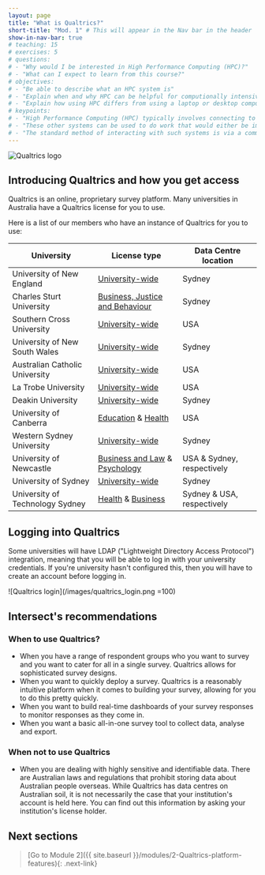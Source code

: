 ```yaml
---
layout: page
title: "What is Qualtrics?"
short-title: "Mod. 1" # This will appear in the Nav bar in the header
show-in-nav-bar: true
# teaching: 15
# exercises: 5
# questions:
# - "Why would I be interested in High Performance Computing (HPC)?"
# - "What can I expect to learn from this course?"
# objectives:
# - "Be able to describe what an HPC system is"
# - "Explain when and why HPC can be helpful for computionally intensive research"
# - "Explain how using HPC differs from using a laptop or desktop computer"  
# keypoints:
# - "High Performance Computing (HPC) typically involves connecting to very large computing systems elsewhere in the world."
# - "These other systems can be used to do work that would either be impossible or much slower or smaller systems."
# - "The standard method of interacting with such systems is via a command line interface called Bash."
---
```


![Qualtrics logo](/images/qualtrics-300x75.jpg)
## Introducing Qualtrics and how you get access
Qualtrics is an online, proprietary survey platform. Many universities in Australia have a Qualtrics license for you to use.  

Here is a list of our members who have an instance of Qualtrics for you to use:


|University               |License type             |Data Centre location              |
|-------------------------------|------------------------|----------------------------|
|University of New England|[University-wide](unesurveys.qualtrics.com)|Sydney|
|Charles Sturt University|[Business, Justice and Behaviour](https://csufobjbs.au1.qualtrics.com)|Sydney|
|Southern Cross University|[University-wide](https://scuau.qualtrics.com)|USA|
|University of New South Wales|[University-wide](unsw.qualtrics.com)|Sydney|
|Australian Catholic University|[University-wide](https://acu.qualtrics.com)|USA|
|La Trobe University |[University-wide](latrobe.co1.qualtrics.com)|USA|
|Deakin University|[University-wide](https://deakinsurveys.au1.qualtrics.com)|Sydney|
|University of Canberra|[Education](canberra.qualtrics.com) & [Health](canberrahealth.qualtrics.com)|USA|
|Western Sydney University|[University-wide](surveyswesternsydney.qualtrics.com)|Sydney|
|University of Newcastle|[Business and Law](newcastlebusandlaw.qualtrics.com) & [Psychology](uonpsychology.qualtrics.com)|USA & Sydney, respectively|
|University of Sydney|[University-wide](sydney.qualtrics.com)|Sydney|
|University of Technology Sydney|[Health](utshealth.qualtrics.com) & [Business](utsbusiness.qualtrics.com)|Sydney & USA, respectively|

## Logging into Qualtrics
Some universities will have LDAP ("Lightweight Directory Access Protocol") integration, meaning that you will be able to log in with your university credentials. If you're university hasn't configured this, then you will have to create an account before logging in.

![Qualtrics login](/images/qualtrics_login.png =100)

## Intersect's recommendations
### When to use Qualtrics?
* When you have a range of respondent groups who you want to survey and you want to cater for all in a single survey. Qualtrics allows for sophisticated survey designs.
* When you want to quickly deploy a survey. Qualtrics is a reasonably intuitive platform when it comes to building your survey, allowing for you to do this pretty quickly.
* When you want to build real-time dashboards of your survey responses to monitor responses as they come in.
* When you want a basic all-in-one survey tool to collect data, analyse and export.

### When not to use Qualtrics
* When you are dealing with highly sensitive and identifiable data. There are Australian laws and regulations that prohibit storing data about Australian people overseas. While Qualtrics has data centres on Australian soil, it is not necessarily the case that your institution's account is held here. You can find out this information by asking your institution's license holder.




## Next sections
>[Go to Module 2]({{ site.baseurl }}/modules/2-Qualtrics-platform-features){: .next-link}
